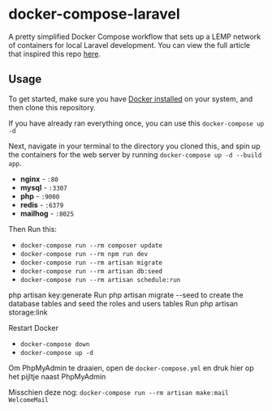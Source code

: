 # docker-compose-laravel
A pretty simplified Docker Compose workflow that sets up a LEMP network of containers for local Laravel development. You can view the full article that inspired this repo [here](https://dev.to/aschmelyun/the-beauty-of-docker-for-local-laravel-development-13c0).

## Usage

To get started, make sure you have [Docker installed](https://docs.docker.com/docker-for-mac/install/) on your system, and then clone this repository.

If you have already ran everything once, you can use this
`docker-compose up -d`

Next, navigate in your terminal to the directory you cloned this, and spin up the containers for the web server by running `docker-compose up -d --build app`.

- **nginx** - `:80`
- **mysql** - `:3307`
- **php** - `:9000`
- **redis** - `:6379`
- **mailhog** - `:8025` 

Then Run this:

- `docker-compose run --rm composer update`
- `docker-compose run --rm npm run dev`
- `docker-compose run --rm artisan migrate`
- `docker-compose run --rm artisan db:seed`
- `docker-compose run --rm artisan schedule:run`

php artisan key:generate
Run php artisan migrate --seed to create the database tables and seed the roles and users tables
Run php artisan storage:link


Restart Docker

- `docker-compose down`
- `docker-compose up -d`

Om PhpMyAdmin te draaien, open de `docker-compose.yml` en druk hier op het pijltje naast PhpMyAdmin


Misschien deze nog:
`docker-compose run --rm artisan make:mail WelcomeMail`